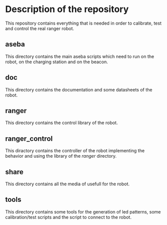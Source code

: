 # Description of the repository
This repository contains everything that is needed in order to calibrate, test and control the real ranger robot.

## aseba
This directory contains the main aseba scripts which need to run on the robot, on the charging station and on the beacon.

## doc
This directory contains the documentation and some datasheets of the robot.

## ranger
This directory contains the control library of the robot.

## ranger_control
This diractory contains the controller of the robot implementing the behavior and using the library of the *ranger* directory.

## share
This directory contains all the media of usefull for the robot.

## tools
This directory contains some tools for the generation of led patterns, some calibration/test scripts and the script to connect to the robot.
